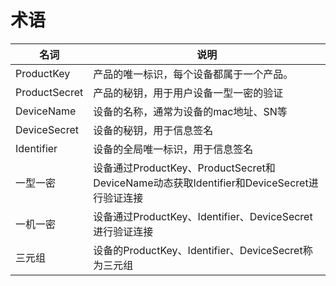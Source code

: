 # 术语

| **名词**      | **说明**                                                     |
| ------------- | ------------------------------------------------------------ |
| ProductKey    | 产品的唯一标识，每个设备都属于一个产品。                                               |
| ProductSecret | 产品的秘钥，用于用户设备一型一密的验证                       |
| DeviceName    | 设备的名称，通常为设备的mac地址、SN等                    |
| DeviceSecret  | 设备的秘钥，用于信息签名                                 |
| Identifier    | 设备的全局唯一标识，用于信息签名                         |
| 一型一密      | 设备通过ProductKey、ProductSecret和DeviceName动态获取Identifier和DeviceSecret进行验证连接 |
| 一机一密      | 设备通过ProductKey、Identifier、DeviceSecret进行验证连接     |
| 三元组        | 设备的ProductKey、Identifier、DeviceSecret称为三元组         |

